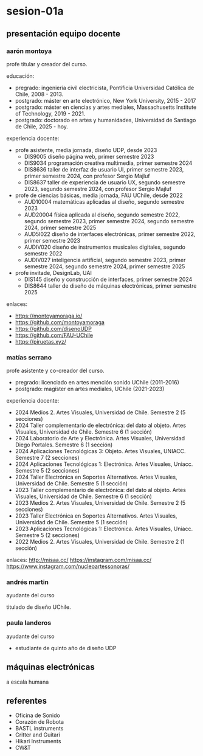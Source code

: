 # sesion-01a

## presentación equipo docente

### aarón montoya

profe titular y creador del curso.

educación:

* pregrado: ingeniería civil electricista, Pontificia Universidad Católica de Chile, 2008 - 2013.
* postgrado: máster en arte electrónico, New York University, 2015 - 2017
* postgrado: máster en ciencias y artes mediales, Massachusetts Institute of Technology, 2019 - 2021.
* postgrado: doctorado en artes y humanidades, Universidad de Santiago de Chile, 2025 - hoy.

experiencia docente:

* profe asistente, media jornada, diseño UDP, desde 2023
  * DIS9005 diseño página web, primer semestre 2023
  * DIS9034 programación creativa multimedia, primer semestre 2024
  * DIS8636 taller de interfaz de usuario UI, primer semestre 2023, primer semestre 2024, con profesor Sergio Majluf
  * DIS8637 taller de experiencia de usuario UX, segundo semestre 2023, segundo semestre 2024, con profesor Sergio Majluf
* profe de ciencias básicas, media jornada, FAU UChile, desde 2022
  * AUD10004 matemáticas aplicadas al diseño, segundo semestre 2023
  * AUD20004 física aplicada al diseño, segundo semestre 2022, segundo semestre 2023, primer semestre 2024, segundo semestre 2024, primer semestre 2025
  * AUD5I022 diseño de interfaces electrónicas, primer semestre 2022, primer semestre 2023
  * AUDIV020 diseño de instrumentos musicales digitales, segundo semestre 2022
  * AUDIV027 inteligencia artificial, segundo semestre 2023, primer semestre 2024, segundo semestre 2024, primer semestre 2025
* profe invitade, DesignLab, UAI
  * DIS145 diseño y construcción de interfaces, primer semestre 2024
  * DIS8644 taller de diseño de máquinas electrónicas, primer semestre 2025

enlaces:

* <https://montoyamoraga.io/>
* <https://github.com/montoyamoraga>
* <https://github.com/disenoUDP>
* <https://github.com/FAU-UChile>
* <https://piruetas.xyz/>

### matías serrano

profe asistente y co-creador del curso.

* pregrado: licenciado en artes mención sonido UChile (2011-2016)
* postgrado: magíster en artes mediales, UChile (2021-2023)

experiencia docente:

* 2024 Medios 2. Artes Visuales, Universidad de Chile. Semestre 2 (5 secciones)
* 2024 Taller complementario de electrónica: del dato al objeto. Artes Visuales, Universidad de Chile. Semestre 6 (1 sección)
* 2024 Laboratorio de Arte y Electrónica. Artes Visuales, Universidad Diego Portales. Semestre 6 (1 sección)
* 2024 Aplicaciones Tecnológicas 3: Objeto. Artes Visuales, UNIACC. Semestre 7 (2 secciones)
* 2024 Aplicaciones Tecnológicas 1: Electrónica. Artes Visuales, Uniacc. Semestre 5 (2 secciones)
* 2024 Taller Electrónica en Soportes Alternativos. Artes Visuales, Universidad de Chile. Semestre 5 (1 sección)
* 2023 Taller complementario de electrónica: del dato al objeto. Artes Visuales, Universidad de Chile. Semestre 6 (1 sección)
* 2023 Medios 2. Artes Visuales, Universidad de Chile. Semestre 2 (5 secciones)
* 2023 Taller Electrónica en Soportes Alternativos. Artes Visuales, Universidad de Chile. Semestre 5 (1 sección)
* 2023 Aplicaciones Tecnológicas 1: Electrónica. Artes Visuales, Uniacc. Semestre 5 (2 secciones)
* 2022 Medios 2. Artes Visuales, Universidad de Chile. Semestre 2 (1 sección)

enlaces:
<http://misaa.cc/>
<https://instagram.com/misaa.cc/>
<https://www.instagram.com/nucleoartessonoras/>

### andrés martin

ayudante del curso

titulado de diseño UChile.

### paula landeros

ayudante del curso

* estudiante de quinto año de diseño UDP

## máquinas electrónicas

a escala humana

## referentes

* Oficina de Sonido
* Corazón de Robota
* BASTL instruments
* Critter and Guitari
* Hikari Instruments
* CW&T
